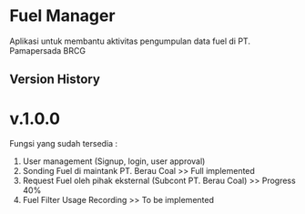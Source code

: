 # Fuel Manager

Aplikasi untuk membantu aktivitas pengumpulan data fuel di PT. Pamapersada BRCG

## Version History

# v.1.0.0
Fungsi yang sudah tersedia : 
1. User management (Signup, login, user approval)
2. Sonding Fuel di maintank PT. Berau Coal >> Full implemented
3. Request Fuel oleh pihak eksternal (Subcont PT. Berau Coal) >> Progress 40%
4. Fuel Filter Usage Recording >> To be implemented